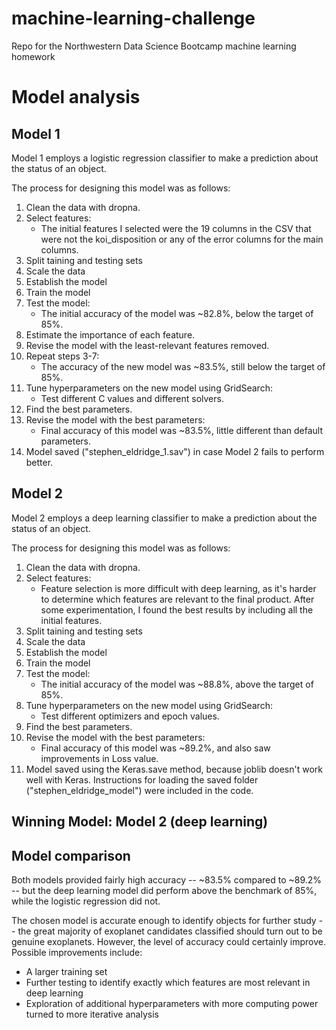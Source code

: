 # machine-learning-challenge
Repo for the Northwestern Data Science Bootcamp machine learning homework

# Model analysis

## Model 1

Model 1 employs a logistic regression classifier to make a prediction about the status of an object.

The process for designing this model was as follows:

1. Clean the data with dropna.
2. Select features:
    * The initial features I selected were the 19 columns in the CSV that were not the koi_disposition or any of the error columns for the main columns.
3. Split taining and testing sets
4. Scale the data
5. Establish the model
6. Train the model
7. Test the model:
    * The initial accuracy of the model was ~82.8%, below the target of 85%.
8. Estimate the importance of each feature.
9. Revise the model with the least-relevant features removed.
10. Repeat steps 3-7:
    * The accuracy of the new model was ~83.5%, still below the target of 85%.
11. Tune hyperparameters on the new model using GridSearch:
    * Test different C values and different solvers.
12. Find the best parameters.
13. Revise the model with the best parameters:
    * Final accuracy of this model was ~83.5%, little different than default parameters.
14. Model saved ("stephen_eldridge_1.sav") in case Model 2 fails to perform better.

## Model 2

Model 2 employs a deep learning classifier to make a prediction about the status of an object.

The process for designing this model was as follows:

1. Clean the data with dropna.
2. Select features:
    * Feature selection is more difficult with deep learning, as it's harder to determine which features are relevant to the final product. After some experimentation, I found the best results by including all the initial features.
3. Split taining and testing sets
4. Scale the data
5. Establish the model
6. Train the model
7. Test the model:
    * The initial accuracy of the model was ~88.8%, above the target of 85%.
11. Tune hyperparameters on the new model using GridSearch:
    * Test different optimizers and epoch values.
12. Find the best parameters.
13. Revise the model with the best parameters:
    * Final accuracy of this model was ~89.2%, and also saw improvements in Loss value.
14. Model saved using the Keras.save method, because joblib doesn't work well with Keras. Instructions for loading the saved folder ("stephen_eldridge_model") were included in the code.

## Winning Model: Model 2 (deep learning)

## Model comparison

Both models provided fairly high accuracy -- ~83.5% compared to ~89.2% -- but the deep learning model did perform above the benchmark of 85%, while the logistic regression did not.

The chosen model is accurate enough to identify objects for further study -- the great majority of exoplanet candidates classified should turn out to be genuine exoplanets. However, the level of accuracy could certainly improve. Possible improvements include:

* A larger training set
* Further testing to identify exactly which features are most relevant in deep learning
* Exploration of additional hyperparameters with more computing power turned to more iterative analysis